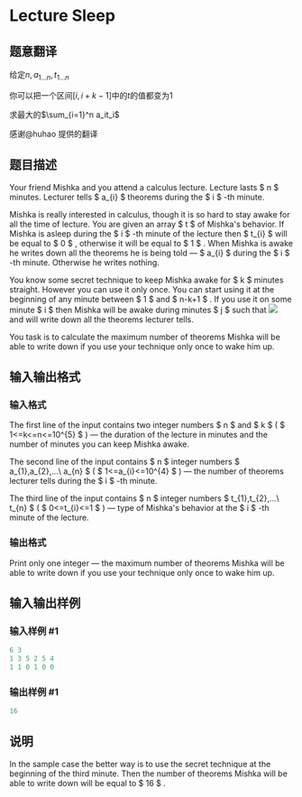 # Lecture Sleep

## 题意翻译

给定$n,a_{1\dots n},t_{1\dots n}$

你可以把一个区间$[i,i+k-1]$中的$t$的值都变为$1$

求最大的$\sum_{i=1}^n a_it_i$

感谢@huhao 提供的翻译

## 题目描述

Your friend Mishka and you attend a calculus lecture. Lecture lasts $ n $ minutes. Lecturer tells $ a_{i} $ theorems during the $ i $ -th minute.

Mishka is really interested in calculus, though it is so hard to stay awake for all the time of lecture. You are given an array $ t $ of Mishka's behavior. If Mishka is asleep during the $ i $ -th minute of the lecture then $ t_{i} $ will be equal to $ 0 $ , otherwise it will be equal to $ 1 $ . When Mishka is awake he writes down all the theorems he is being told — $ a_{i} $ during the $ i $ -th minute. Otherwise he writes nothing.

You know some secret technique to keep Mishka awake for $ k $ minutes straight. However you can use it only once. You can start using it at the beginning of any minute between $ 1 $ and $ n-k+1 $ . If you use it on some minute $ i $ then Mishka will be awake during minutes $ j $ such that ![](https://cdn.luogu.com.cn/upload/vjudge_pic/CF961B/74a70105e36a7144196883409708a1b859a35796.png) and will write down all the theorems lecturer tells.

You task is to calculate the maximum number of theorems Mishka will be able to write down if you use your technique only once to wake him up.

## 输入输出格式

### 输入格式

The first line of the input contains two integer numbers $ n $ and $ k $ ( $ 1<=k<=n<=10^{5} $ ) — the duration of the lecture in minutes and the number of minutes you can keep Mishka awake.

The second line of the input contains $ n $ integer numbers $ a_{1},a_{2},...\ a_{n} $ ( $ 1<=a_{i}<=10^{4} $ ) — the number of theorems lecturer tells during the $ i $ -th minute.

The third line of the input contains $ n $ integer numbers $ t_{1},t_{2},...\ t_{n} $ ( $ 0<=t_{i}<=1 $ ) — type of Mishka's behavior at the $ i $ -th minute of the lecture.

### 输出格式

Print only one integer — the maximum number of theorems Mishka will be able to write down if you use your technique only once to wake him up.

## 输入输出样例

### 输入样例 #1

```cpp
6 3
1 3 5 2 5 4
1 1 0 1 0 0

```
### 输出样例 #1

```cpp
16

```
## 说明

In the sample case the better way is to use the secret technique at the beginning of the third minute. Then the number of theorems Mishka will be able to write down will be equal to $ 16 $ .

